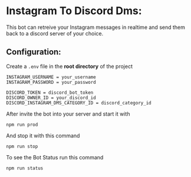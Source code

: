 # Instagram To Discord Dms:

This bot can retreive your Instagram messages in realtime and send them back to a discord server of your choice.

## Configuration:

Create a `.env` file in the **root directory** of the project

```env
INSTAGRAM_USERNAME = your_username
INSTAGRAM_PASSWORD = your_password

DISCORD_TOKEN = discord_bot_token
DISCORD_OWNER_ID = your_discord_id
DISCORD_INSTAGRAM_DMS_CATEGORY_ID = discord_category_id
```

After invite the bot into your server and start it with

```
npm run prod
```

And stop it with this command

```
npm run stop
```

To see the Bot Status run this command

```
npm run status
```
